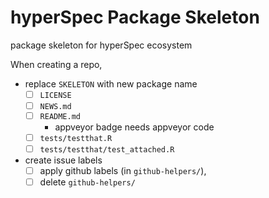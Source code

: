 # hyperSpec Package Skeleton
<!-- badges: start -->
<!--
[![CRAN
status](https://www.r-pkg.org/badges/version/SKELETON)](https://cran.r-project.org/package=SKELETON)
[![Build Status on Travis](https://travis-ci.com/r-hyperspec/SKELETON.svg?branch=master) (master; Linux, Mac))](https://travis-ci.com/github/r-hyperspec/SKELETON)
[![Build status on Appveyor](https://ci.appveyor.com/api/projects/status/APPVEYOR-CODE?svg=true) (Windows)](https://ci.appveyor.com/project/r-hyperspec/SKELETON)
[![Project Status: WIP – Initial development is in progress, but there has not yet been a stable, usable release suitable for the public.](https://www.repostatus.org/badges/latest/wip.svg)](https://www.repostatus.org/#wip)
[![Codecov test coverage](https://codecov.io/gh/r-hyperspec/SKELETON/branch/master/graph/badge.svg) (master)](https://codecov.io/gh/r-hyperspec/SKELETON?branch=master)
-->
<!-- badges: end -->

package skeleton for hyperSpec ecosystem

When creating a repo, 

- replace `SKELETON` with new package name
  - [ ] `LICENSE`
  - [ ] `NEWS.md`
  - [ ] `README.md`
    - appveyor badge needs appveyor code
  - [ ] `tests/testthat.R`
  - [ ] `tests/testthat/test_attached.R`

- create issue labels
  - [ ] apply github labels (in `github-helpers/`), 
  - [ ] delete `github-helpers/`
